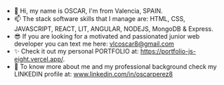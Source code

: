 - 👋 Hi, my name is OSCAR, I'm from Valencia, SPAIN.
- 📫 The stack software skills that I manage are: HTML, CSS, JAVASCRIPT, REACT, LIT, ANGULAR, NODEJS, MongoDB & Express.
- 😎 If you are looking for a motivated and passionated junior web developer you can text me here: vlcoscar8@gmail.com
- ✨ Check it out my personal PORTFOLIO at: https://portfolio-js-eight.vercel.app/. 
- 👀 To know more about me and my professional background check my LINKEDIN profile at: www.linkedin.com/in/oscarperez8 




<!---
vlcoscar8/vlcoscar8 is a ✨ special ✨ repository because its `README.md` (this file) appears on your GitHub profile.
You can click the Preview link to take a look at your changes.
--->
